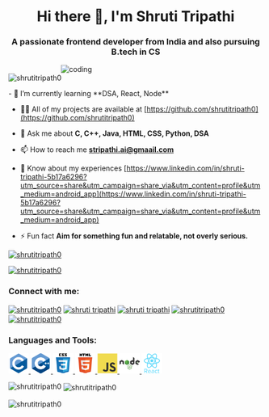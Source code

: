 <!--
**shrutitripath0/shrutitripath0** is a ✨ _special_ ✨ repository because its `README.md` (this file) appears on your GitHub profile.
-->
<h1 align="center">Hi there 👋, I'm Shruti Tripathi</h1>
<h3 align="center">A passionate frontend developer from India and also pursuing B.tech in CS</h3>
<img align="right" alt="coding" width="400" src="https://blog.casebook.net/hubfs/58879-multitasking-woman.gif">

<p align="left"> <img src="https://komarev.com/ghpvc/?username=shrutitripath0&label=Profile%20views&color=0e75b6&style=flat" alt="shrutitripath0" /> </p>
- 🌱 I’m currently learning **DSA, React, Node**

- 👨‍💻 All of my projects are available at [https://github.com/shrutitripath0](https://github.com/shrutitripath0)

- 💬 Ask me about **C, C++, Java, HTML, CSS, Python, DSA**

- 📫 How to reach me **stripathi.ai@gmaail.com**

- 📄 Know about my experiences [https://www.linkedin.com/in/shruti-tripathi-5b17a6296?utm_source=share&utm_campaign=share_via&utm_content=profile&utm_medium=android_app](https://www.linkedin.com/in/shruti-tripathi-5b17a6296?utm_source=share&utm_campaign=share_via&utm_content=profile&utm_medium=android_app)

- ⚡ Fun fact **Aim for something fun and relatable, not overly serious.**
<p align="left"> <a href="https://twitter.com/shrutitripath0" target="blank"><img src="https://img.shields.io/twitter/follow/shrutitripath0?logo=twitter&style=for-the-badge" alt="shrutitripath0"/></a> </p>

<p align="left"> <a href="https://github.com/ryo-ma/github-profile-trophy"><img src="https://github-profile-trophy.vercel.app/?username=shrutitripath0" alt="shrutitripath0" /></a> </p>
<h3 align="left">Connect with me:</h3>
<p align="left">
<a href="https://twitter.com/shrutitripath0" target="blank"><img align="center" src="https://raw.githubusercontent.com/rahuldkjain/github-profile-readme-generator/master/src/images/icons/Social/twitter.svg" alt="shrutitripath0" height="30" width="40" /></a>
<a href="https://linkedin.com/in/shruti tripathi" target="blank"><img align="center" src="https://raw.githubusercontent.com/rahuldkjain/github-profile-readme-generator/master/src/images/icons/Social/linked-in-alt.svg" alt="shruti tripathi" height="30" width="40" /></a>
<a href="https://fb.com/shruti tripathi" target="blank"><img align="center" src="https://raw.githubusercontent.com/rahuldkjain/github-profile-readme-generator/master/src/images/icons/Social/facebook.svg" alt="shruti tripathi" height="30" width="40" /></a>
<a href="https://instagram.com/shrutitripath0" target="blank"><img align="center" src="https://raw.githubusercontent.com/rahuldkjain/github-profile-readme-generator/master/src/images/icons/Social/instagram.svg" alt="shrutitripath0" height="30" width="40" /></a>
<a href="https://www.leetcode.com/shrutitripath0" target="blank"><img align="center" src="https://raw.githubusercontent.com/rahuldkjain/github-profile-readme-generator/master/src/images/icons/Social/leet-code.svg" alt="shrutitripath0" height="30" width="40" /></a>
</p>

<h3 align="left">Languages and Tools:</h3>
<p align="left"> <a href="https://www.cprogramming.com/" target="_blank" rel="noreferrer"> <img src="https://raw.githubusercontent.com/devicons/devicon/master/icons/c/c-original.svg" alt="c" width="40" height="40"/> </a> <a href="https://www.w3schools.com/cpp/" target="_blank" rel="noreferrer"> <img src="https://raw.githubusercontent.com/devicons/devicon/master/icons/cplusplus/cplusplus-original.svg" alt="cplusplus" width="40" height="40"/> </a> <a href="https://www.w3schools.com/css/" target="_blank" rel="noreferrer"> <img src="https://raw.githubusercontent.com/devicons/devicon/master/icons/css3/css3-original-wordmark.svg" alt="css3" width="40" height="40"/> </a> <a href="https://www.w3.org/html/" target="_blank" rel="noreferrer"> <img src="https://raw.githubusercontent.com/devicons/devicon/master/icons/html5/html5-original-wordmark.svg" alt="html5" width="40" height="40"/> </a> <a href="https://developer.mozilla.org/en-US/docs/Web/JavaScript" target="_blank" rel="noreferrer"> <img src="https://raw.githubusercontent.com/devicons/devicon/master/icons/javascript/javascript-original.svg" alt="javascript" width="40" height="40"/> </a> <a href="https://nodejs.org" target="_blank" rel="noreferrer"> <img src="https://raw.githubusercontent.com/devicons/devicon/master/icons/nodejs/nodejs-original-wordmark.svg" alt="nodejs" width="40" height="40"/> </a> <a href="https://reactjs.org/" target="_blank" rel="noreferrer"> <img src="https://raw.githubusercontent.com/devicons/devicon/master/icons/react/react-original-wordmark.svg" alt="react" width="40" height="40"/> </a> </p>

<p><img align="left" src="https://github-readme-stats.vercel.app/api/top-langs?username=shrutitripath0&show_icons=true&locale=en&layout=compact" alt="shrutitripath0" /></p>

<p>&nbsp;<img align="center" src="https://github-readme-stats.vercel.app/api?username=shrutitripath0&show_icons=true&locale=en" alt="shrutitripath0" /></p>

<p><img align="center" src="https://github-readme-streak-stats.herokuapp.com/?user=shrutitripath0&" alt="shrutitripath0" /></p>
